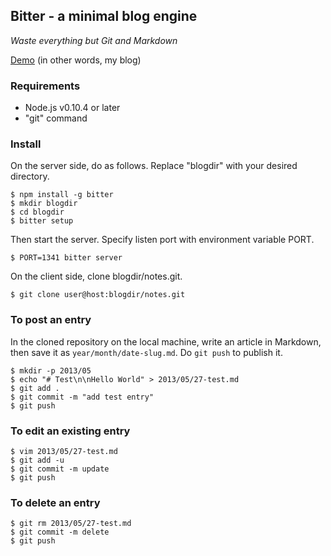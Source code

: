 ## Bitter - a minimal blog engine

_Waste everything but Git and Markdown_

[Demo](http://notes.kyu-mu.net/2013/05/27/markdown_example) (in other words, my blog)

### Requirements

- Node.js v0.10.4 or later
- "git" command

### Install

On the server side, do as follows. Replace "blogdir" with your desired directory.

    $ npm install -g bitter
    $ mkdir blogdir
    $ cd blogdir
    $ bitter setup

Then start the server. Specify listen port with environment variable PORT.

    $ PORT=1341 bitter server

On the client side, clone blogdir/notes.git.

    $ git clone user@host:blogdir/notes.git

### To post an entry

In the cloned repository on the local machine, write an article in Markdown, then save it as `year/month/date-slug.md`. Do `git push` to publish it.

    $ mkdir -p 2013/05
    $ echo "# Test\n\nHello World" > 2013/05/27-test.md
    $ git add .
    $ git commit -m "add test entry"
    $ git push

### To edit an existing entry

    $ vim 2013/05/27-test.md
    $ git add -u
    $ git commit -m update
    $ git push

### To delete an entry

    $ git rm 2013/05/27-test.md
    $ git commit -m delete
    $ git push
